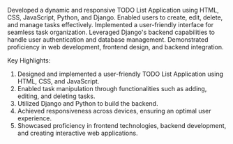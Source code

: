 Developed a dynamic and responsive TODO List Application using HTML, CSS, JavaScript, Python, and Django. Enabled users to create, edit, delete, and manage tasks effectively. Implemented a user-friendly interface for seamless task organization. Leveraged Django's backend capabilities to handle user authentication and database management. Demonstrated proficiency in web development, frontend design, and backend integration.

Key Highlights:

1) Designed and implemented a user-friendly TODO List Application using HTML, CSS, and JavaScript.
2) Enabled task manipulation through functionalities such as adding, editing, and deleting tasks.
3) Utilized Django and Python to build the backend.
4) Achieved responsiveness across devices, ensuring an optimal user experience.
5) Showcased proficiency in frontend technologies, backend development, and creating interactive web applications.




